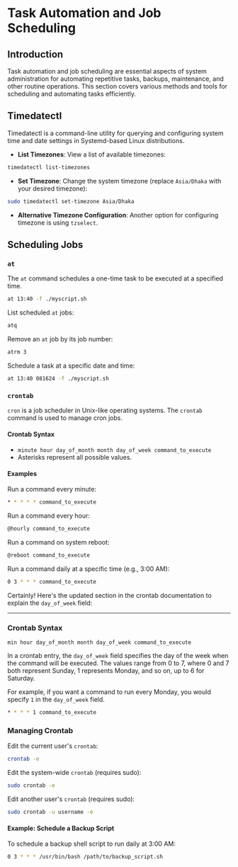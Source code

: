 # Task Automation and Job Scheduling

## Introduction
Task automation and job scheduling are essential aspects of system administration for automating repetitive tasks, backups, maintenance, and other routine operations. This section covers various methods and tools for scheduling and automating tasks efficiently.

## Timedatectl

Timedatectl is a command-line utility for querying and configuring system time and date settings in Systemd-based Linux distributions.

- **List Timezones**: View a list of available timezones:
```bash
timedatectl list-timezones
```
- **Set Timezone**: Change the system timezone (replace `Asia/Dhaka` with your desired timezone):
```bash
sudo timedatectl set-timezone Asia/Dhaka
```
- **Alternative Timezone Configuration**: Another option for configuring timezone is using `tzselect`.

## Scheduling Jobs

### `at`
The `at` command schedules a one-time task to be executed at a specified time.
```bash
at 13:40 -f ./myscript.sh
```
List scheduled `at` jobs:
```bash
atq
```
Remove an `at` job by its job number:
```bash
atrm 3
```
Schedule a task at a specific date and time:
```bash
at 13:40 081624 -f ./myscript.sh
```

### `crontab`
`cron` is a job scheduler in Unix-like operating systems. The `crontab` command is used to manage cron jobs.

#### Crontab Syntax
- `minute hour day_of_month month day_of_week command_to_execute`
- Asterisks represent all possible values.

#### Examples
Run a command every minute:
```bash
* * * * * command_to_execute
```
Run a command every hour:
```bash
@hourly command_to_execute
```
Run a command on system reboot:
```bash
@reboot command_to_execute
```
Run a command daily at a specific time (e.g., 3:00 AM):
```bash
0 3 * * * command_to_execute
```
Certainly! Here's the updated section in the crontab documentation to explain the `day_of_week` field:

---

### Crontab Syntax

`min hour day_of_month month day_of_week command_to_execute`

In a crontab entry, the `day_of_week` field specifies the day of the week when the command will be executed. The values range from 0 to 7, where 0 and 7 both represent Sunday, 1 represents Monday, and so on, up to 6 for Saturday.

For example, if you want a command to run every Monday, you would specify `1` in the `day_of_week` field.

```bash
* * * * 1 command_to_execute
```

### Managing Crontab
Edit the current user's `crontab`:
```bash
crontab -e
```
Edit the system-wide `crontab` (requires sudo):
```bash
sudo crontab -e
```
Edit another user's `crontab` (requires sudo):
```bash
sudo crontab -u username -e
```

#### Example: Schedule a Backup Script
To schedule a backup shell script to run daily at 3:00 AM:
```bash
0 3 * * * /usr/bin/bash /path/to/backup_script.sh
```
